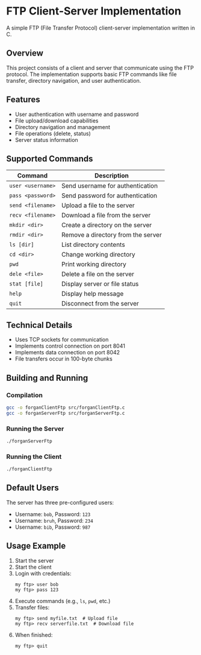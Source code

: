 # FTP Client-Server Implementation

A simple FTP (File Transfer Protocol) client-server implementation written in C.

## Overview

This project consists of a client and server that communicate using the FTP protocol. The implementation supports basic FTP commands like file transfer, directory navigation, and user authentication.

## Features

- User authentication with username and password
- File upload/download capabilities
- Directory navigation and management
- File operations (delete, status)
- Server status information

## Supported Commands

| Command | Description |
|---------|-------------|
| `user <username>` | Send username for authentication |
| `pass <password>` | Send password for authentication |
| `send <filename>` | Upload a file to the server |
| `recv <filename>` | Download a file from the server |
| `mkdir <dir>` | Create a directory on the server |
| `rmdir <dir>` | Remove a directory from the server |
| `ls [dir]` | List directory contents |
| `cd <dir>` | Change working directory |
| `pwd` | Print working directory |
| `dele <file>` | Delete a file on the server |
| `stat [file]` | Display server or file status |
| `help` | Display help message |
| `quit` | Disconnect from the server |

## Technical Details

- Uses TCP sockets for communication
- Implements control connection on port 8041
- Implements data connection on port 8042
- File transfers occur in 100-byte chunks

## Building and Running

### Compilation

```bash
gcc -o forganClientFtp src/forganClientFtp.c
gcc -o forganServerFtp src/forganServerFtp.c
```

### Running the Server

```bash
./forganServerFtp
```

### Running the Client

```bash
./forganClientFtp
```

## Default Users

The server has three pre-configured users:
- Username: `bob`, Password: `123`
- Username: `bruh`, Password: `234`
- Username: `bib`, Password: `987`

## Usage Example

1. Start the server
2. Start the client
3. Login with credentials:
   ```
   my ftp> user bob
   my ftp> pass 123
   ```
4. Execute commands (e.g., `ls`, `pwd`, etc.)
5. Transfer files:
   ```
   my ftp> send myfile.txt  # Upload file
   my ftp> recv serverfile.txt  # Download file
   ```
6. When finished:
   ```
   my ftp> quit
   ```